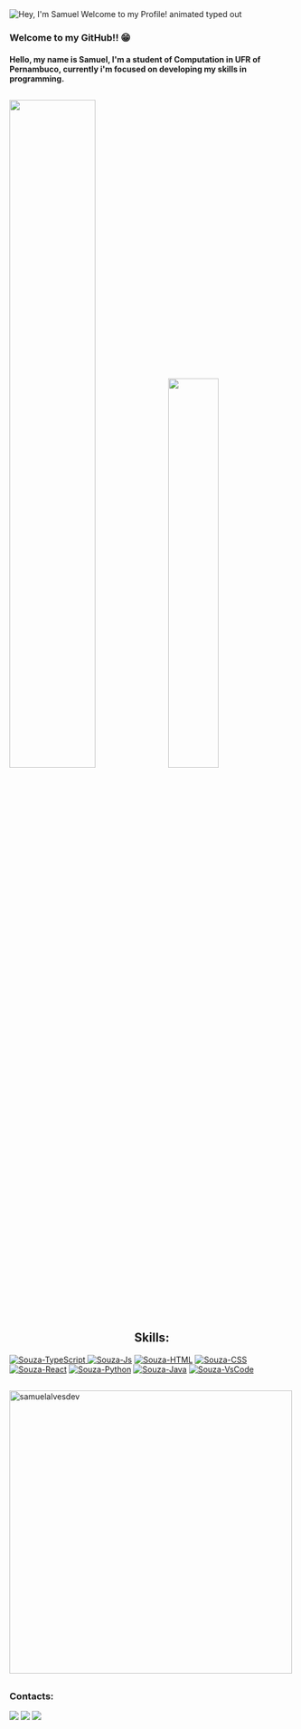 <img src="https://readme-typing-svg.demolab.com?font=Operator+Mono&size=37&duration=2800&pause=2000&color=FAFAFA&center=true&vCenter=true&width=940&height=50&lines=Hey%2C+I'm+Samuel.+Welcome+to+my+Profile!" align="middle" alt="Hey, I'm Samuel Welcome to my Profile! animated typed out">

<br>

### Welcome to my GitHub!! :grin:
   
#### Hello, my name is Samuel, I'm a student of Computation in UFR of Pernambuco, currently i'm focused on developing my skills in programming.
##


<img width="55%" src="https://github-readme-stats.vercel.app/api?username=SamuelAlvesDev&show_icons=true&theme=transparent"> <img width="42%" src="https://github-readme-stats.vercel.app/api/top-langs/?username=SamuelAlvesDev&layout=compact&show_icons=true&theme=transparent">

<div style="display: inline_block">
 <h2 align="Center">Skills:</h2>
  <a href="https://www.linkedin.com/in/samuel-alves-96813620b" target="_blank"><img align="top" alt="Souza-TypeScript" src="https://img.shields.io/badge/TypeScript-007ACC?style=for-the-badge&logo=typescript&logoColor=white">
  <a href="https://www.linkedin.com/in/samuel-alves-96813620b" target="_blank"><img align="top" alt="Souza-Js" src="https://img.shields.io/badge/JavaScript-F7DF1E?style=for-the-badge&logo=javascript&logoColor=black"></a>
  <a href="https://www.linkedin.com/in/samuel-alves-96813620b" target="_blank"><img align="top" alt="Souza-HTML" src="https://img.shields.io/badge/HTML5-E34F26?style=for-the-badge&logo=html5&logoColor=white"></a>
  <a href="https://www.linkedin.com/in/samuel-alves-96813620b" target="_blank"><img align="top" alt="Souza-CSS" src="https://img.shields.io/badge/CSS3-1572B6?style=for-the-badge&logo=css3&logoColor=white"></a>
<!--   <a href="https://www.linkedin.com/in/samuel-alves-96813620b" target="_blank"><img align="top" alt="Souza-BootStrap" src="https://img.shields.io/badge/Bootstrap-563D7C?style=for-the-badge&logo=bootstrap&logoColor=white"></a> -->
  <a href="https://www.linkedin.com/in/samuel-alves-96813620b" target="_blank"><img align="top" alt="Souza-React" src="https://img.shields.io/badge/React-20232A?style=for-the-badge&logo=react&logoColor=61DAFB"></a>
  <a href="https://www.linkedin.com/in/samuel-alves-96813620b" target="_blank"><img align="top" alt="Souza-Python" src="https://img.shields.io/badge/Python-14354C?style=for-the-badge&logo=python&logoColor=white"></a>
  <a href="https://www.linkedin.com/in/samuel-alves-96813620b" target="_blank"><img align="top" alt="Souza-Java" src="https://img.shields.io/badge/Java-ED8B00?style=for-the-badge"></a>
<!--    <a href="https://www.linkedin.com/in/samuel-alves-96813620b" target="_blank"><img align="top" alt="Souza-NodeJS" src="https://img.shields.io/badge/Node.js-43853D?style=for-the-badge&logo=node.js&logoColor=white"></a> -->
<!--   <a href="https://www.linkedin.com/in/samuel-alves-96813620b" target="_blank"><img align="top" alt="Souza-Angular" src="https://img.shields.io/badge/Angular-DD0031?style=for-the-badge&logo=angular&logoColor=white"></a> -->
<!--   <a href="https://www.linkedin.com/in/samuel-alves-96813620b" target="_blank"><img align="top" alt="Souza-MongoDB" src="https://img.shields.io/badge/MongoDB-4EA94B?style=for-the-badge&logo=mongodb&logoColor=white"></a> -->
<!--   <a href="https://www.linkedin.com/in/samuel-alves-96813620b" target="_blank"><img align="top" alt="Souza-AWS" src="https://img.shields.io/badge/Amazon_AWS-232F3E?style=for-the-badge&logo=amazon-aws&logoColor=white"></a> -->
<!--   <a href="https://www.linkedin.com/in/samuel-alves-96813620b" target="_blank"><img align="top" alt="Souza-Docker" src="https://img.shields.io/badge/Docker-2496ED?style=for-the-badge&logo=docker&logoColor=white"></a> -->
<!--   <a href="https://www.linkedin.com/in/samuel-alves-96813620b" target="_blank"><img align="top" alt="Souza-PostgreSQL" src="https://img.shields.io/badge/PostgreSQL-316192?style=for-the-badge&logo=postgresql&logoColor=white"></a> -->
  <a href="https://www.linkedin.com/in/samuel-alves-96813620b" target="_blank"><img align="top" alt="Souza-VsCode" src="https://img.shields.io/badge/Vscode-2496ED?style=for-the-badge&logo=visualstudio&logoColor=blue&color=white"></a>
  
  
  
##
  
   <img heigh="400" width="500" align="center" src="https://github-readme-streak-stats.herokuapp.com/?user=samuelalvesdev&theme=transparent" alt="samuelalvesdev" />
   
   ##

   <h3>Contacts:</h3>
  <a href="https://instagram.com/_smueelx" target="_blank"><img src="https://img.shields.io/badge/-Instagram-%23E4405F?style=for-the-badge&logo=instagram&logoColor=white" target="_blank"></a>
  <a href = "mailto:samuel.alvessouza@ufrpe.br"><img src="https://img.shields.io/badge/-Gmail-%23333?style=for-the-badge&logo=gmail&logoColor=red" target="_blank"></a>
  <a href="https://www.linkedin.com/in/samuel-alves-96813620b" target="_blank"><img src="https://img.shields.io/badge/-LinkedIn-%230077B5?style=for-the-badge&logo=linkedin&logoColor=white" target="_blank"></a>
             
</div> 

   





